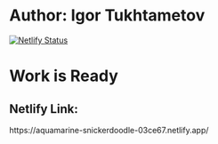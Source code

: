 # Author: Igor Tukhtametov
[![Netlify Status](https://api.netlify.com/api/v1/badges/4b71b9af-f972-427c-8f76-f17002cae654/deploy-status)](https://app.netlify.com/sites/aquamarine-snickerdoodle-03ce67/deploys)

<h1>Work is Ready</h1>
<h2>Netlify Link:</h2>
<span>https://aquamarine-snickerdoodle-03ce67.netlify.app/</span>
